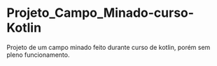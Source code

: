 # Projeto_Campo_Minado-curso-Kotlin
Projeto de um campo minado feito durante curso de kotlin, porém sem pleno funcionamento.
